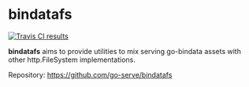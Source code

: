 # bindatafs

[![Travis CI results][travis]](https://travis-ci.org/go-serve/bindatafs)

[travis]: https://api.travis-ci.org/go-serve/bindatafs.svg?branch=master
[repository]: https://github.com/go-serve/bindatafs

**bindatafs** aims to provide utilities to mix serving go-bindata assets with
other http.FileSystem implementations.

Repository: https://github.com/go-serve/bindatafs
